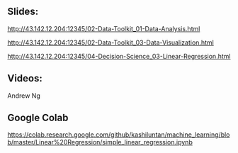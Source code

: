 ## Slides:

http://43.142.12.204:12345/02-Data-Toolkit_01-Data-Analysis.html

http://43.142.12.204:12345/02-Data-Toolkit_03-Data-Visualization.html

http://43.142.12.204:12345/04-Decision-Science_03-Linear-Regression.html

## Videos:
Andrew Ng

## Google Colab

https://colab.research.google.com/github/kashiluntan/machine_learning/blob/master/Linear%20Regression/simple_linear_regression.ipynb

